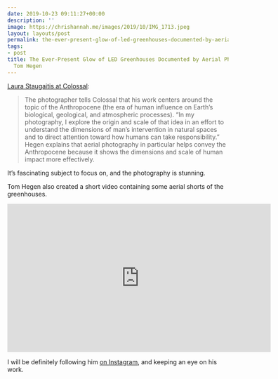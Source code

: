 ```yaml
---
date: 2019-10-23 09:11:27+00:00
description: ''
image: https://chrishannah.me/images/2019/10/IMG_1713.jpeg
layout: layouts/post
permalink: the-ever-present-glow-of-led-greenhouses-documented-by-aerial-photographer-tom-hegen/
tags:
- post
title: The Ever-Present Glow of LED Greenhouses Documented by Aerial Photographer
  Tom Hegen
---
```


<p><a href="https://www.thisiscolossal.com/2019/10/greenhouse-series/">Laura Staugaitis at Colossal</a>:</p>
<blockquote><p>
  The photographer tells Colossal that his work centers around the topic of the Anthropocene (the era of human influence on Earth’s biological, geological, and atmospheric processes). “In my photography, I explore the origin and scale of that idea in an effort to understand the dimensions of man’s intervention in natural spaces and to direct attention toward how humans can take responsibility.” Hegen explains that aerial photography in particular helps convey the Anthropocene because it shows the dimensions and scale of human impact more effectively.</p></blockquote>
<p>It&#8217;s fascinating subject to focus on, and the photography is stunning.</p>
<p>Tom Hegen also created a short video containing some aerial shorts of the greenhouses.</p>
<div class="embed-vimeo" style="text-align: center;"><iframe src="https://player.vimeo.com/video/366571811" width="600" height="338" frameborder="0" webkitallowfullscreen mozallowfullscreen allowfullscreen></iframe></div>
<p>I will be definitely following him <a href="https://www.instagram.com/tomhegen.de/">on Instagram</a>, and keeping an eye on his work.</p>
